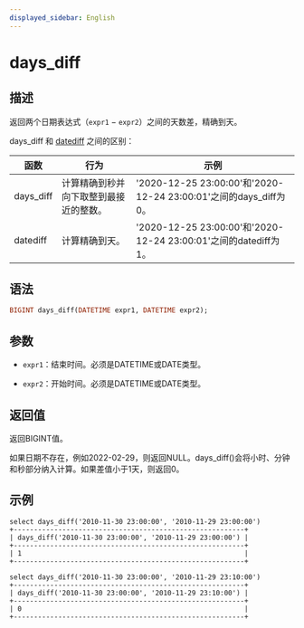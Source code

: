 ```yaml
---
displayed_sidebar: English
---
```


# days_diff

## 描述

返回两个日期表达式（`expr1` − `expr2`）之间的天数差，精确到天。

days_diff 和 [datediff](./datediff.md) 之间的区别：

|函数|行为|示例|
|---|---|---|
|days_diff|计算精确到秒并向下取整到最接近的整数。|'2020-12-25 23:00:00'和'2020-12-24 23:00:01'之间的days_diff为0。|
|datediff|计算精确到天。|'2020-12-25 23:00:00'和'2020-12-24 23:00:01'之间的datediff为1。|

## 语法

```Haskell
BIGINT days_diff(DATETIME expr1, DATETIME expr2);
```

## 参数

- `expr1`：结束时间。必须是DATETIME或DATE类型。

- `expr2`：开始时间。必须是DATETIME或DATE类型。

## 返回值

返回BIGINT值。

如果日期不存在，例如2022-02-29，则返回NULL。days_diff()会将小时、分钟和秒部分纳入计算。如果差值小于1天，则返回0。

## 示例

```Plain
select days_diff('2010-11-30 23:00:00', '2010-11-29 23:00:00')
+---------------------------------------------------------+
| days_diff('2010-11-30 23:00:00', '2010-11-29 23:00:00') |
+---------------------------------------------------------+
| 1                                                       |
+---------------------------------------------------------+

select days_diff('2010-11-30 23:00:00', '2010-11-29 23:10:00')
+---------------------------------------------------------+
| days_diff('2010-11-30 23:00:00', '2010-11-29 23:10:00') |
+---------------------------------------------------------+
| 0                                                       |
+---------------------------------------------------------+
```